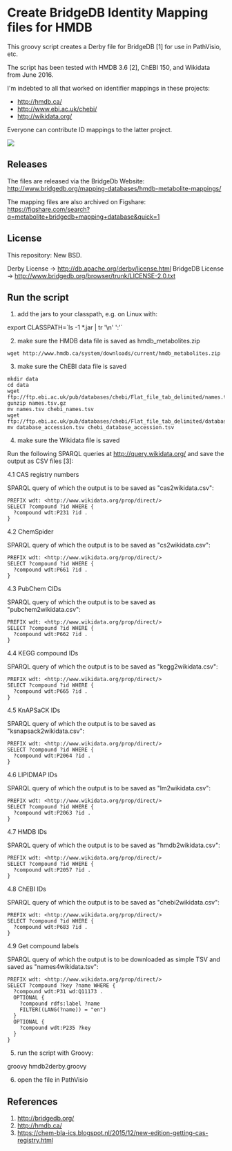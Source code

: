 Create BridgeDB Identity Mapping files for HMDB
===============================================

This groovy script creates a Derby file for BridgeDB [1] for use in PathVisio,
etc.

The script has been tested with HMDB 3.6 [2], ChEBI 150, and Wikidata from June 2016.

I'm indebted to all that worked on identifier mappings in these projects:

- http://hmdb.ca/
- http://www.ebi.ac.uk/chebi/
- http://wikidata.org/

Everyone can contribute ID mappings to the latter project.

![](https://upload.wikimedia.org/wikipedia/commons/thumb/c/cd/Wikidata_stamp.png/288px-Wikidata_stamp.png)

Releases
--------

The files are released via the BridgeDb Website: http://www.bridgedb.org/mapping-databases/hmdb-metabolite-mappings/

The mapping files are also archived on Figshare: https://figshare.com/search?q=metabolite+bridgedb+mapping+database&quick=1

License
-------

This repository: New BSD.

Derby License -> http://db.apache.org/derby/license.html
BridgeDB License -> http://www.bridgedb.org/browser/trunk/LICENSE-2.0.txt

Run the script
--------------

1. add the jars to your classpath, e.g. on Linux with:

  export CLASSPATH=\`ls -1 *.jar | tr '\n' ':'\`

2. make sure the HMDB data file is saved as hmdb_metabolites.zip

  ```
  wget http://www.hmdb.ca/system/downloads/current/hmdb_metabolites.zip
  ```

3. make sure the ChEBI data file is saved

  ```
  mkdir data
  cd data
  wget ftp://ftp.ebi.ac.uk/pub/databases/chebi/Flat_file_tab_delimited/names.tsv.gz
  gunzip names.tsv.gz
  mv names.tsv chebi_names.tsv
  wget ftp://ftp.ebi.ac.uk/pub/databases/chebi/Flat_file_tab_delimited/database_accession.tsv
  mv database_accession.tsv chebi_database_accession.tsv
  ```

4. make sure the Wikidata file is saved

Run the following SPARQL queries at http://query.wikidata.org/ and save the
output as CSV files [3]:

4.1 CAS registry numbers

SPARQL query of which the output is to be saved as "cas2wikidata.csv":

  ```
  PREFIX wdt: <http://www.wikidata.org/prop/direct/>
  SELECT ?compound ?id WHERE {
    ?compound wdt:P231 ?id .
  }
  ```

4.2 ChemSpider

SPARQL query of which the output is to be saved as "cs2wikidata.csv":

  ```
  PREFIX wdt: <http://www.wikidata.org/prop/direct/>
  SELECT ?compound ?id WHERE {
    ?compound wdt:P661 ?id .
  }
  ```

4.3 PubChem CIDs

SPARQL query of which the output is to be saved as "pubchem2wikidata.csv":

  ```
  PREFIX wdt: <http://www.wikidata.org/prop/direct/>
  SELECT ?compound ?id WHERE {
    ?compound wdt:P662 ?id .
  }
  ```

4.4 KEGG compound IDs

SPARQL query of which the output is to be saved as "kegg2wikidata.csv":

  ```
  PREFIX wdt: <http://www.wikidata.org/prop/direct/>
  SELECT ?compound ?id WHERE {
    ?compound wdt:P665 ?id .
  }
  ```

4.5 KnAPSaCK IDs

SPARQL query of which the output is to be saved as "ksnapsack2wikidata.csv":

  ```
  PREFIX wdt: <http://www.wikidata.org/prop/direct/>
  SELECT ?compound ?id WHERE {
    ?compound wdt:P2064 ?id .
  }
  ```

4.6 LIPIDMAP IDs

SPARQL query of which the output is to be saved as "lm2wikidata.csv":

  ```
  PREFIX wdt: <http://www.wikidata.org/prop/direct/>
  SELECT ?compound ?id WHERE {
    ?compound wdt:P2063 ?id .
  }
  ```

4.7 HMDB IDs

SPARQL query of which the output is to be saved as "hmdb2wikidata.csv":

  ```
  PREFIX wdt: <http://www.wikidata.org/prop/direct/>
  SELECT ?compound ?id WHERE {
    ?compound wdt:P2057 ?id .
  }
  ```

4.8 ChEBI IDs

SPARQL query of which the output is to be saved as "chebi2wikidata.csv":

  ```
  PREFIX wdt: <http://www.wikidata.org/prop/direct/>
  SELECT ?compound ?id WHERE {
    ?compound wdt:P683 ?id .
  }
  ```

4.9 Get compound labels

SPARQL query of which the output is to be downloaded as simple TSV and saved as "names4wikidata.tsv":

  ```
  PREFIX wdt: <http://www.wikidata.org/prop/direct/>
  SELECT ?compound ?key ?name WHERE {
    ?compound wdt:P31 wd:Q11173 .
    OPTIONAL {
      ?compound rdfs:label ?name
      FILTER((LANG(?name)) = "en")
    }
    OPTIONAL {
      ?compound wdt:P235 ?key
    }
  }
  ```

5. run the script with Groovy:

  groovy hmdb2derby.groovy

6. open the file in PathVisio

References
----------

1. http://bridgedb.org/
2. http://hmdb.ca/
3. https://chem-bla-ics.blogspot.nl/2015/12/new-edition-getting-cas-registry.html
